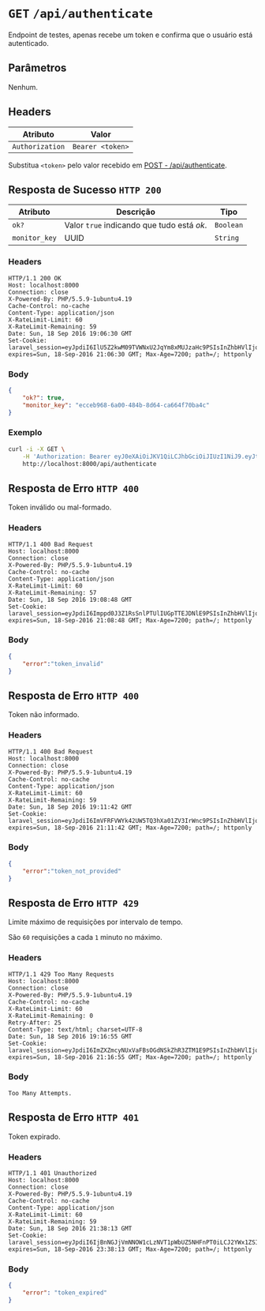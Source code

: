 # `GET` `/api/authenticate`

Endpoint de testes, apenas recebe um token e confirma que o usuário está
autenticado.

## Parâmetros

Nenhum.

## Headers

| Atributo        | Valor
| --------------- | -----------------
| `Authorization` | `Bearer <token>`

Substitua `<token>` pelo valor recebido em
[POST - /api/authenticate](api-endpoints/post_api-authenticate.md).

## Resposta de Sucesso `HTTP 200`

| Atributo      | Descrição                      | Tipo
| ------------- | ------------------------------ | -------
| `ok?`         | Valor `true` indicando que tudo está _ok_. | `Boolean`
| `monitor_key` | UUID | `String`

### Headers

```
HTTP/1.1 200 OK
Host: localhost:8000
Connection: close
X-Powered-By: PHP/5.5.9-1ubuntu4.19
Cache-Control: no-cache
Content-Type: application/json
X-RateLimit-Limit: 60
X-RateLimit-Remaining: 59
Date: Sun, 18 Sep 2016 19:06:30 GMT
Set-Cookie: laravel_session=eyJpdiI6IlU5Z2kwM09TVWNxU2JqYm8xMUJzaHc9PSIsInZhbHVlIjoialJ5ZnUzYUQ2c1FIRGIzQXo3ZVc0YzZEaU5sRWJnaWc1MG5Ea05Qanh1RWlqTmtWUElVdDc1OU1ucllPSWhpMmxwbklub3hiUTNUZ2hKWTM2TWdhbnc9PSIsIm1hYyI6IjYwODI5NzUxNzdiYzIwMWZhN2ZhODdjMDI5OTEyNDI2MWQ0YzIwZTI0MDBjNTgzYjg1YjEwZGUwMjA2MzEyZDAifQ%3D%3D; expires=Sun, 18-Sep-2016 21:06:30 GMT; Max-Age=7200; path=/; httponly
```

### Body

```json
{
    "ok?": true,
    "monitor_key": "ecceb968-6a00-484b-8d64-ca664f70ba4c"
}
```

### Exemplo

```bash
curl -i -X GET \
    -H 'Authorization: Bearer eyJ0eXAiOiJKV1QiLCJhbGciOiJIUzI1NiJ9.eyJtb25pdG9yX2tleSI6ImVjY2ViOTY4LTZhMDAtNDg0Yi04ZDY0LWNhNjY0ZjcwYmE0YyIsInN1YiI6NCwiaXNzIjoiaHR0cDpcL1wvbG9jYWxob3N0OjgwMDBcL2FwaVwvYXV0aGVudGljYXRlIiwiaWF0IjoxNDc0MjI1NTQ3LCJleHAiOjE0NzQyMjkxNDcsIm5iZiI6MTQ3NDIyNTU0NywianRpIjoiYjIxYTNhNjZiYWI2N2QxMTgyZThiM2ZiMTVkOTY5ZjUifQ.SiNRSXufHQNrqWC2_NbnSRrS0qtDyzlrQvWxBem10RY' \
    http://localhost:8000/api/authenticate
```

## Resposta de Erro `HTTP 400`

Token inválido ou mal-formado.

### Headers

```
HTTP/1.1 400 Bad Request
Host: localhost:8000
Connection: close
X-Powered-By: PHP/5.5.9-1ubuntu4.19
Cache-Control: no-cache
Content-Type: application/json
X-RateLimit-Limit: 60
X-RateLimit-Remaining: 57
Date: Sun, 18 Sep 2016 19:08:48 GMT
Set-Cookie: laravel_session=eyJpdiI6Imppd0J3Z1RsSnlPTUlIUGpTTEJDNlE9PSIsInZhbHVlIjoiT0UxSW9xVThcL01tN0VlWXNlNFZ3S3VlZHFzbndwYlM5VzJtTTlReDN4bGt6WUN2Z25BVjAwbUM3clU5dlhPQnpnNWgzK0FnbEtxUHV3YnBKUE5RTkpnPT0iLCJtYWMiOiIyNjU4NzdhYzIxODg0NDdiNTRkZWQyOWQwZmRlYjk3NTlkNDIwZGRjZDFhYmJlNDU4YjQ3OWJjNjJiMDI3ODU2In0%3D; expires=Sun, 18-Sep-2016 21:08:48 GMT; Max-Age=7200; path=/; httponly
```

### Body

```json
{
    "error":"token_invalid"
}
```

## Resposta de Erro `HTTP 400`

Token não informado.

### Headers

```
HTTP/1.1 400 Bad Request
Host: localhost:8000
Connection: close
X-Powered-By: PHP/5.5.9-1ubuntu4.19
Cache-Control: no-cache
Content-Type: application/json
X-RateLimit-Limit: 60
X-RateLimit-Remaining: 59
Date: Sun, 18 Sep 2016 19:11:42 GMT
Set-Cookie: laravel_session=eyJpdiI6ImVFRFVWYk42UW5TQ3hXa01ZV3IrWnc9PSIsInZhbHVlIjoiQ3c2M1NGU1cxNTA3YkthYUNFTUNCMXlYcHVveFwvTndFZEhaTmhLZE10VnBiTXhVbExuVkZQUUltMTQ0Q3FKeHhWYTVPbnpkNEM0VzNrWTk1YlZvdlNBPT0iLCJtYWMiOiI3YTU4NjhjOWE5MTM1NmY4MzU0YWQxODMwM2Q1YzM5N2EyNDU3Y2I4ZTFmZTYzYTdhNDkzNThjNzU5Mzg5NTQwIn0%3D; expires=Sun, 18-Sep-2016 21:11:42 GMT; Max-Age=7200; path=/; httponly
```

### Body

```json
{
    "error":"token_not_provided"
}
```

## Resposta de Erro `HTTP 429`

Limite máximo de requisições por intervalo de tempo.

São `60` requisições a cada `1` minuto no máximo.

### Headers

```
HTTP/1.1 429 Too Many Requests
Host: localhost:8000
Connection: close
X-Powered-By: PHP/5.5.9-1ubuntu4.19
Cache-Control: no-cache
X-RateLimit-Limit: 60
X-RateLimit-Remaining: 0
Retry-After: 25
Content-Type: text/html; charset=UTF-8
Date: Sun, 18 Sep 2016 19:16:55 GMT
Set-Cookie: laravel_session=eyJpdiI6ImZXZmcyNUxVaFBsOGdNSkZhR3ZTM1E9PSIsInZhbHVlIjoiS2dMREoweEhLQTBXbnpycW5rNTA2WUhra0tCRTZNZ3FLRmVvSnB4SHdlZTlHeGxYazRMaTRWNlRCN29jWXJMbmQrcmY5VVhzbWhNMHA0RWg5bmxVVmc9PSIsIm1hYyI6IjEwNWZhMDdhM2VkY2E4MDg4NDlkMTExNzYxODY4N2RiZjg1MDk2NzZkN2IxYmU5NjdlMjNmYWY4ZmJmZjE5NDUifQ%3D%3D; expires=Sun, 18-Sep-2016 21:16:55 GMT; Max-Age=7200; path=/; httponly
```

### Body

```
Too Many Attempts.
```

## Resposta de Erro `HTTP 401`

Token expirado.

### Headers

```
HTTP/1.1 401 Unauthorized
Host: localhost:8000
Connection: close
X-Powered-By: PHP/5.5.9-1ubuntu4.19
Cache-Control: no-cache
Content-Type: application/json
X-RateLimit-Limit: 60
X-RateLimit-Remaining: 59
Date: Sun, 18 Sep 2016 21:38:13 GMT
Set-Cookie: laravel_session=eyJpdiI6IjBnNGJjVmNNOW1cLzNVT1pWbUZ5NHFnPT0iLCJ2YWx1ZSI6IksxQk5EVllGUU8razBaXC9GK0tTSG02SnZvN1JXT29rTUdyZG9yVjh5N0ZFSzZSeDRyRFhUSExuZUtMSFo4TUFuRncrcWY1bUtZVkk5Slp2R1I5Snp4dz09IiwibWFjIjoiZjcwOGRlNThlODQ4YzFlZTMzN2I1NDRlOTFkNjlmOWE2MmZjMDk3MzUwZDRmYjBmY2NhYjk3ZTQzNTlhY2RkMyJ9; expires=Sun, 18-Sep-2016 23:38:13 GMT; Max-Age=7200; path=/; httponly
```

### Body

```json
{
    "error": "token_expired"
}
```
